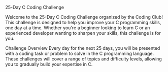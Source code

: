 25-Day C Coding Challenge

Welcome to the 25-Day C Coding Challenge organized by the Coding Club! This challenge is designed to help you improve your C programming skills, one day at a time. Whether you're a beginner looking to learn C or an experienced developer wanting to sharpen your skills, this challenge is for you.

Challenge Overview
Every day for the next 25 days, you will be presented with a coding task or problem to solve in the C programming language. These challenges will cover a range of topics and difficulty levels, allowing you to gradually build your expertise in C.
